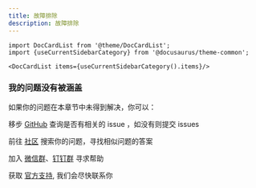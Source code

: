 ```yaml
---
title: 故障排除
description: 故障排除
---
```


```mdx-code-block
import DocCardList from '@theme/DocCardList';
import {useCurrentSidebarCategory} from '@docusaurus/theme-common';

<DocCardList items={useCurrentSidebarCategory().items}/>
```

### 我的问题没有被涵盖

如果你的问题在本章节中未得到解决，你可以：

移步 [GitHub](https://github.com/goodrain/rainbond/issues) 查询是否有相关的 issue ，如没有则提交 issues

前往 [社区](https://t.goodrain.com/) 搜索你的问题，寻找相似问题的答案

加入 [微信群](/community/support#微信群)、[钉钉群](/community/support#钉钉群) 寻求帮助

获取 [官方支持](https://p5yh4rek1e.feishu.cn/share/base/shrcn4dG9z5zvbZZWd1MFf6ILBg/), 我们会尽快联系你

